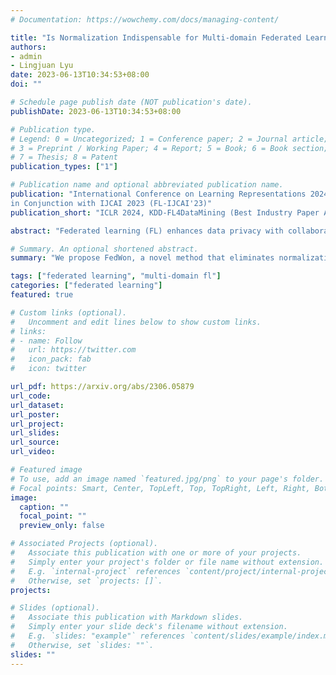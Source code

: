 ```yaml
---
# Documentation: https://wowchemy.com/docs/managing-content/

title: "Is Normalization Indispensable for Multi-domain Federated Learning?"
authors: 
- admin
- Lingjuan Lyu
date: 2023-06-13T10:34:53+08:00
doi: ""

# Schedule page publish date (NOT publication's date).
publishDate: 2023-06-13T10:34:53+08:00

# Publication type.
# Legend: 0 = Uncategorized; 1 = Conference paper; 2 = Journal article;
# 3 = Preprint / Working Paper; 4 = Report; 5 = Book; 6 = Book section;
# 7 = Thesis; 8 = Patent
publication_types: ["1"]

# Publication name and optional abbreviated publication name.
publication: "International Conference on Learning Representations 2024 (ICLR'24) & International Workshop on Federated Learning for Distributed Data Mining (KDD-FL4DataMining'23 Best Industry Paper Award) & International Workshop on Trustworthy Federated Learning
in Conjunction with IJCAI 2023 (FL-IJCAI'23)"
publication_short: "ICLR 2024, KDD-FL4DataMining (Best Industry Paper Award), FL-IJCAI"

abstract: "Federated learning (FL) enhances data privacy with collaborative in-situ training on decentralized clients. Nevertheless, FL encounters challenges due to non-independent and identically distributed (non-i.i.d) data, leading to potential performance degradation and hindered convergence. While prior studies predominantly addressed the issue of skewed label distribution, our research addresses a crucial yet frequently overlooked problem known as multi-domain FL. In this scenario, clients' data originate from diverse domains with distinct feature distributions, as opposed to label distributions. To address the multi-domain problem in FL, we propose a novel method called Federated learning Without normalizations (FedWon). FedWon draws inspiration from the observation that batch normalization (BN) faces challenges in effectively modeling the statistics of multiple domains, while alternative normalization techniques possess their own limitations. In order to address these issues, FedWon eliminates all normalizations in FL and reparameterizes convolution layers with scaled weight standardization. Through comprehensive experimentation on four datasets and four models, our results demonstrate that FedWon surpasses both FedAvg and the current state-of-the-art method (FedBN) across all experimental setups, achieving notable improvements of over 10% in certain domains. Furthermore, FedWon is versatile for both cross-silo and cross-device FL, exhibiting strong performance even with a batch size as small as 1, thereby catering to resource-constrained devices. Additionally, FedWon effectively tackles the challenge of skewed label distribution."

# Summary. An optional shortened abstract.
summary: "We propose FedWon, a novel method that eliminates normalizations in FL and utilizes scaled weight standardization for multi-domain federated learning. Experimental results on four datasets and models show that FedWon outperforms FedAvg and the state-of-the-art method (FedBN), with improvements exceeding 10% in certain domains. FedWon is versatile for both cross-silo and cross-device FL, even with a small batch size of 1, catering to resource-constrained devices. It also effectively addresses the challenge of skewed label distribution."

tags: ["federated learning", "multi-domain fl"]
categories: ["federated learning"]
featured: true

# Custom links (optional).
#   Uncomment and edit lines below to show custom links.
# links:
# - name: Follow
#   url: https://twitter.com
#   icon_pack: fab
#   icon: twitter

url_pdf: https://arxiv.org/abs/2306.05879
url_code: 
url_dataset: 
url_poster:
url_project:
url_slides:
url_source:
url_video:

# Featured image
# To use, add an image named `featured.jpg/png` to your page's folder. 
# Focal points: Smart, Center, TopLeft, Top, TopRight, Left, Right, BottomLeft, Bottom, BottomRight.
image:
  caption: ""
  focal_point: ""
  preview_only: false

# Associated Projects (optional).
#   Associate this publication with one or more of your projects.
#   Simply enter your project's folder or file name without extension.
#   E.g. `internal-project` references `content/project/internal-project/index.md`.
#   Otherwise, set `projects: []`.
projects:

# Slides (optional).
#   Associate this publication with Markdown slides.
#   Simply enter your slide deck's filename without extension.
#   E.g. `slides: "example"` references `content/slides/example/index.md`.
#   Otherwise, set `slides: ""`.
slides: ""
---
```


